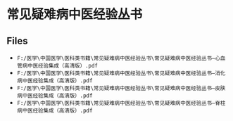 # 常见疑难病中医经验丛书

## Files

- `F:/医学\中国医学\医科类书籍\常见疑难病中医经验丛书\常见疑难病中医经验丛书—心血管病中医经验集成（高清版）.pdf`
- `F:/医学\中国医学\医科类书籍\常见疑难病中医经验丛书\常见疑难病中医经验丛书—消化病中医经验集成（高清版）.pdf`
- `F:/医学\中国医学\医科类书籍\常见疑难病中医经验丛书\常见疑难病中医经验丛书—皮肤病中医经验集成（高清版）.pdf`
- `F:/医学\中国医学\医科类书籍\常见疑难病中医经验丛书\常见疑难病中医经验丛书—脊柱病中医经验集成（高清版）.pdf`
